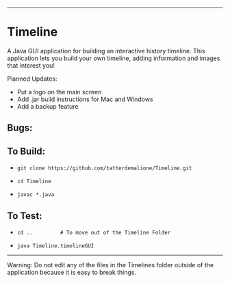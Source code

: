 
--------
# Timeline
A Java GUI application for building an interactive history timeline.  This application lets you build your own timeline, adding information and images that interest you!

Planned Updates: 
- Put a logo on the main screen
- Add .jar build instructions for Mac and Windows
- Add a backup feature

## Bugs:


## To Build: 
-     git clone https://github.com/tatterdemalione/Timeline.git
-     cd Timeline
-     javac *.java

## To Test:
-     cd ..			# To move out of the Timeline Folder
-     java Timeline.timelineGUI

--------    

Warning: Do not edit any of the files in the Timelines folder outside of the application because it is easy to break things.


